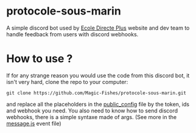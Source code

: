 # protocole-sous-marin
A simple discord bot used by [Ecole Directe Plus](https://ecole-directe.plus) website and dev team to handle feedback from users with discord webhooks.

# How to use ?

If for any strange reason you would use the code from this discord bot, it isn't very hard, clone the repo to your computer:

```git clone https://github.com/Magic-Fishes/protocole-sous-marin.git```

 and replace all the placeholders in the [public_config](https://github.com/Magic-Fishes/protocole-sous-marin/blob/main/public_config.json) file by the token, ids and webhook you need. You also need to know how to send discord webhooks, there is a simple syntaxe made of args. (See more in the [message.js](https://github.com/Magic-Fishes/protocole-sous-marin/blob/main/events/message.js) event file)
